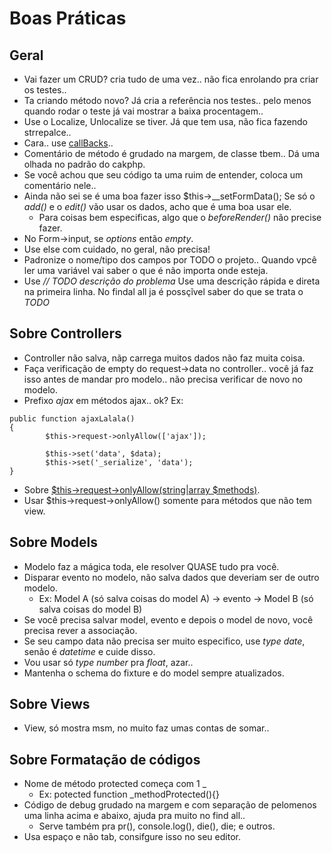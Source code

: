 Boas Práticas
==============

## Geral
* Vai fazer um CRUD? cria tudo de uma vez.. não fica enrolando pra criar os testes..
* Ta criando método novo? Já cria a referência nos testes.. pelo menos quando rodar o teste já vai mostrar a baixa procentagem..
* Use o Localize, Unlocalize se tiver. Já que tem usa, não fica fazendo strrepalce..
* Cara.. use [callBacks](http://book.cakephp.org/2.0/en/models/callback-methods.html)..
* Comentário de método é grudado na margem, de classe tbem.. Dá uma olhada no padrão do cakphp.
* Se você achou que seu código ta uma ruim de entender, coloca um comentário nele..
* Ainda não sei se é uma boa fazer isso $this->__setFormData(); Se só o *add()* e o *edit()* vão usar os dados, acho que é uma boa usar ele.
	*  Para coisas bem especificas, algo que o *beforeRender()* não precise fazer.
* No Form->input, se *options* então *empty*.
* Use else com cuidado, no geral, não precisa!
* Padronize o nome/tipo dos campos por TODO o projeto.. Quando vpcê ler uma variável vai saber o que é não importa onde esteja.
* Use *// TODO descrição do problema* Use uma descrição rápida e direta na primeira linha. No findal all ja é possçĩvel saber do que se trata o *TODO*

## Sobre Controllers
* Controller não salva, nãp carrega muitos dados não faz muita coisa.
* Faça verificação de empty do request->data no controller.. você já faz isso antes de mandar pro modelo.. não precisa verificar de novo no modelo.
* Prefixo *ajax* em métodos ajax.. ok?
    Ex:
```
public function ajaxLalala()
{
		$this->request->onlyAllow(['ajax']);
		
		$this->set('data', $data);
		$this->set('_serialize', 'data');
}
```
* Sobre [$this->request->onlyAllow(string|array $methods)](http://api.cakephp.org/2.4/class-CakeRequest.html#_onlyAllow).
* Usar $this->request->onlyAllow() somente para métodos que não tem view.

## Sobre Models
* Modelo faz a mágica toda, ele resolver QUASE tudo pra você.
* Disparar evento no modelo, não salva dados que deveriam ser de outro modelo.
	* Ex: Model A (só salva coisas do model A) -> evento -> Model B (só salva coisas do model B)
* Se você precisa salvar model, evento e depois o model de novo, você precisa rever a associação.
* Se seu campo data não precisa ser muito especifico, use *type date*, senão é *datetime* e cuide disso.
* Vou usar só *type number* pra *float*, azar..
* Mantenha o schema do fixture e do model sempre atualizados.

## Sobre Views
* View, só mostra msm, no muito faz umas contas de somar..

## Sobre Formatação de códigos
* Nome de método protected começa com 1 _
	* Ex: potected function _methodProtected(){}
* Código de debug grudado na margem e com separação de pelomenos uma linha acima e abaixo, ajuda pra muito no find all..
	*  Serve também pra pr(), console.log(), die(), die; e outros.
* Usa espaço e não tab, consifgure isso no seu editor.
